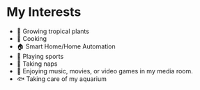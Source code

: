 # My Interests

- 🌱 Growing tropical plants 
- 🍳 Cooking
- 🏠 Smart Home/Home Automation
- 🏈 Playing sports
- 🛌 Taking naps
- 🎥 Enjoying music, movies, or video games in my media room. 
- 🐟 Taking care of my aquarium
